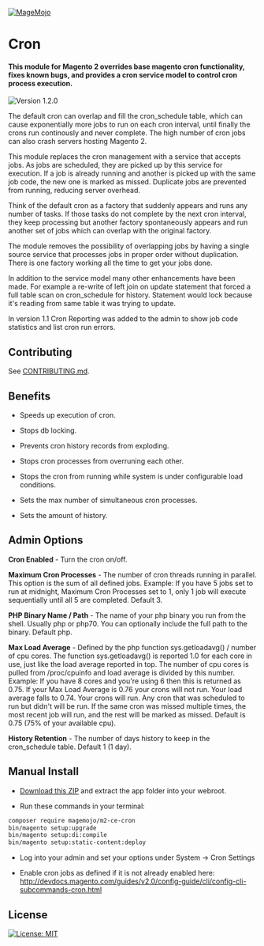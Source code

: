 [![MageMojo](https://magetalk.com/wp-content/uploads/2017/11/q7xJZaM5TImMN7mUIb0c.png)](https://magemojo.com/)

# Cron
#### This module for Magento 2 overrides base magento cron functionality, fixes known bugs, and provides a cron service model to control cron process execution. 

![Version 1.2.0](https://img.shields.io/badge/Version-1.2.0-green.svg)

The default cron can overlap and fill the cron_schedule table, which can cause exponentially more jobs to run on each cron interval, until finally the crons run continously and never complete.  The high number of cron jobs can also crash servers hosting Magento 2. 

This module replaces the cron management with a service that accepts jobs. As jobs are scheduled, they are picked up by this service for execution.  If a job is already running and another is picked up with the same job code, the new one is marked as missed.  Duplicate jobs are prevented from running, reducing server overhead.

Think of the default cron as a factory that suddenly appears and runs any number of tasks. If those tasks do not complete by the next cron interval, they keep processing but another factory spontaneously appears and run another set of jobs which can overlap with the original factory.  

The module removes the possibility of overlapping jobs by having a single source service that processes jobs in proper order without duplication. There is one factory working all the time to get your jobs done. 

In addition to the service model many other enhancements have been made.  For example a re-write of left join on update statement that forced a full table scan on cron_schedule for history.  Statement would lock because it's reading from same table it was trying to update.

In version 1.1 Cron Reporting was added to the admin to show job code statistics and list cron run errors.

## Contributing
See [CONTRIBUTING.md](CONTRIBUTING.md).

## Benefits

* Speeds up execution of cron.

* Stops db locking.

* Prevents cron history records from exploding.

* Stops cron processes from overruning each other.

* Stops the cron from running while system is under configurable load conditions.

* Sets the max number of simultaneous cron processes.

* Sets the amount of history. 

## Admin Options

**Cron Enabled** - Turn the cron on/off.

**Maximum Cron Processes** - The number of cron threads running in parallel.  This option is the sum of all defined jobs.  Example: If you have 5 jobs set to run at midnight, Maximum Cron Processes set to 1, only 1 job will execute sequentially until all 5 are completed. Default 3.

**PHP Binary Name / Path** - The name of your php binary you run from the shell.  Usually php or php70.  You can optionally include the full path to the binary. Default php.

**Max Load Average** - Defined by the php function sys.getloadavg() / number of cpu cores. The function sys.getloadavg() is reported 1.0 for each core in use, just like the load average reported in top.  The number of cpu cores is pulled from /proc/cpuinfo and load average is divided by this number. Example: If you have 8 cores and you're using 6 then this is returned as 0.75. If your Max Load Average is 0.76 your crons will not run. Your load average falls to 0.74.  Your crons will run.  Any cron that was scheduled to run but didn't will be run.  If the same cron was missed multiple times, the most recent job will run, and the rest will be marked as missed. Default is 0.75 (75% of your available cpu).

**History Retention** - The number of days history to keep in the cron_schedule table. Default 1 (1 day).

## Manual Install

- [Download this ZIP](https://github.com/magemojo/m2-ce-cron/archive/master.zip) and extract the app folder into your webroot.

- Run these commands in your terminal:

```bash
composer require magemojo/m2-ce-cron
bin/magento setup:upgrade
bin/magento setup:di:compile
bin/magento setup:static-content:deploy
```
- Log into your admin and set your options under System -> Cron Settings

- Enable cron jobs as defined if it is not already enabled here: http://devdocs.magento.com/guides/v2.0/config-guide/cli/config-cli-subcommands-cron.html

## License
[![License: MIT](https://img.shields.io/badge/License-MIT-yellow.svg)](https://opensource.org/licenses/MIT)
